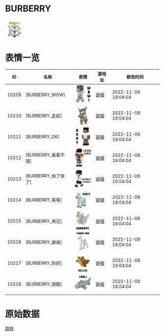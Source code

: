 # BURBERRY

<img src="./cover.png" height="60" alt="cover" />

# 表情一览

|ID|名称|表情|源地址|修改时间|
|----|----|----|----|----|
|10209|[BURBERRY_WOW]|<img src="./pic/010209_%5BBURBERRY_WOW%5D.png" height="60" alt="WOW"/>|[链接](https://i0.hdslb.com/bfs/emote/506cf5b29df63a77ccaea10275e0b118952f9494.png)|2022-11-09 18:04:04|
|10210|[BURBERRY_走起]|<img src="./pic/010210_%5BBURBERRY_走起%5D.png" height="60" alt="走起"/>|[链接](https://i0.hdslb.com/bfs/emote/13bdc92bcd4da32e9910388ea90d08ff1b915568.png)|2022-11-09 18:04:04|
|10211|[BURBERRY_OK]|<img src="./pic/010211_%5BBURBERRY_OK%5D.png" height="60" alt="OK"/>|[链接](https://i0.hdslb.com/bfs/emote/bfa500aa98c31a6e2a962bff50b603ad610196d2.png)|2022-11-09 18:04:04|
|10212|[BURBERRY_看着不错]|<img src="./pic/010212_%5BBURBERRY_看着不错%5D.png" height="60" alt="看着不错"/>|[链接](https://i0.hdslb.com/bfs/emote/c34cd269a23812be3ffa3e848fbdd8431416ed20.png)|2022-11-09 18:04:04|
|10213|[BURBERRY_快了快了]|<img src="./pic/010213_%5BBURBERRY_快了快了%5D.png" height="60" alt="快了快了"/>|[链接](https://i0.hdslb.com/bfs/emote/218fe42681ad73f9b20446a5da58931350fb1941.png)|2022-11-09 18:04:04|
|10214|[BURBERRY_等等]|<img src="./pic/010214_%5BBURBERRY_等等%5D.png" height="60" alt="等等"/>|[链接](https://i0.hdslb.com/bfs/emote/1fc5330ebedc5f261ef5f3c1f87014dd3ab9e810.png)|2022-11-09 18:04:04|
|10215|[BURBERRY_再见]|<img src="./pic/010215_%5BBURBERRY_再见%5D.png" height="60" alt="再见"/>|[链接](https://i0.hdslb.com/bfs/emote/30376e2996498859088b916cfa72d06855f2723c.png)|2022-11-09 18:04:04|
|10216|[BURBERRY_谢谢]|<img src="./pic/010216_%5BBURBERRY_谢谢%5D.png" height="60" alt="谢谢"/>|[链接](https://i0.hdslb.com/bfs/emote/b8db5f23c35ea910ebef06f1d10c9e92bb2bd748.png)|2022-11-09 18:04:04|
|10217|[BURBERRY_你好]|<img src="./pic/010217_%5BBURBERRY_你好%5D.png" height="60" alt="你好"/>|[链接](https://i0.hdslb.com/bfs/emote/72f7b348ea296e1c64bf09eb93b468076dad0a4f.png)|2022-11-09 18:04:04|
|10218|[BURBERRY_很酷]|<img src="./pic/010218_%5BBURBERRY_很酷%5D.png" height="60" alt="很酷"/>|[链接](https://i0.hdslb.com/bfs/emote/d7eccfd357370721c6e6a2e5099d9fc899997b58.png)|2022-11-09 18:04:04|

# 原始数据

[跳转](./raw.json)

